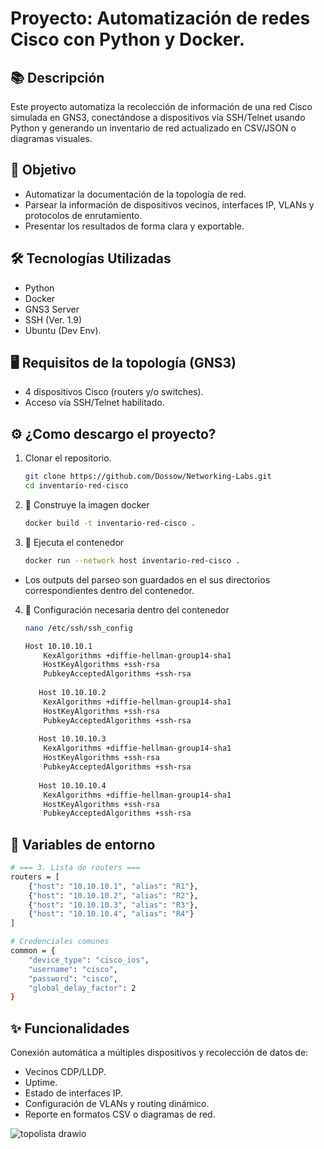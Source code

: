    # Proyecto: Automatización de redes Cisco con Python y Docker.

## 📚 Descripción
Este proyecto automatiza la recolección de información de una red Cisco simulada en GNS3, conectándose a dispositivos vía SSH/Telnet usando Python y generando un inventario de red actualizado en CSV/JSON o diagramas visuales.

## 🎯 Objetivo
- Automatizar la documentación de la topología de red.
- Parsear la información de dispositivos vecinos, interfaces IP, VLANs y protocolos de enrutamiento.
- Presentar los resultados de forma clara y exportable.

## 🛠️ Tecnologías Utilizadas
- Python 
- Docker
- GNS3 Server
- SSH (Ver. 1.9)
- Ubuntu (Dev Env).

## 🖥️ Requisitos de la topología (GNS3)
- 4 dispositivos Cisco (routers y/o switches).
- Acceso vía SSH/Telnet habilitado.


## ⚙️ ¿Como descargo el proyecto?

1. Clonar el repositorio.
   
   ```bash
   git clone https://github.com/Dossow/Networking-Labs.git
   cd inventario-red-cisco
   ```

2. 🐳 Construye la imagen docker

   ```bash
   docker build -t inventario-red-cisco .
   ```
3. 🐳 Ejecuta el contenedor

   ```bash
   docker run --network host inventario-red-cisco .
   ```
- Los outputs del parseo son guardados en el sus directorios correspondientes dentro del contenedor.

4. 🐳 Configuración necesaria dentro del contenedor

   ```bash
   nano /etc/ssh/ssh_config

   Host 10.10.10.1
       KexAlgorithms +diffie-hellman-group14-sha1
       HostKeyAlgorithms +ssh-rsa
       PubkeyAcceptedAlgorithms +ssh-rsa
    
      Host 10.10.10.2
       KexAlgorithms +diffie-hellman-group14-sha1
       HostKeyAlgorithms +ssh-rsa
       PubkeyAcceptedAlgorithms +ssh-rsa
    
      Host 10.10.10.3
       KexAlgorithms +diffie-hellman-group14-sha1
       HostKeyAlgorithms +ssh-rsa
       PubkeyAcceptedAlgorithms +ssh-rsa
    
      Host 10.10.10.4
       KexAlgorithms +diffie-hellman-group14-sha1
       HostKeyAlgorithms +ssh-rsa
       PubkeyAcceptedAlgorithms +ssh-rsa
   ```

  ## 🔐 Variables de entorno

   ```bash
   # === 3. Lista de routers ===
   routers = [
       {"host": "10.10.10.1", "alias": "R1"},
       {"host": "10.10.10.2", "alias": "R2"},
       {"host": "10.10.10.3", "alias": "R3"},
       {"host": "10.10.10.4", "alias": "R4"}
   ]

   # Credenciales comunes
   common = {
       "device_type": "cisco_ios",
       "username": "cisco",
       "password": "cisco",
       "global_delay_factor": 2
   }
   ```

## ✨ Funcionalidades

Conexión automática a múltiples dispositivos y recolección de datos de:

- Vecinos CDP/LLDP.
- Uptime.
- Estado de interfaces IP.
- Configuración de VLANs y routing dinámico.
- Reporte en formatos CSV o diagramas de red.

![topolista drawio](https://github.com/user-attachments/assets/aafc6135-8d3f-4e59-8ea3-01407ef4f49d)
